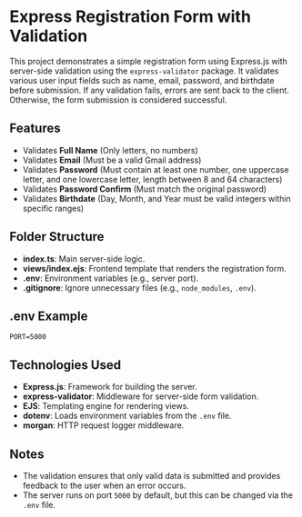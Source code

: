 # Express Registration Form with Validation

This project demonstrates a simple registration form using Express.js with server-side validation using the `express-validator` package. It validates various user input fields such as name, email, password, and birthdate before submission. If any validation fails, errors are sent back to the client. Otherwise, the form submission is considered successful.

## Features

- Validates **Full Name** (Only letters, no numbers)
- Validates **Email** (Must be a valid Gmail address)
- Validates **Password** (Must contain at least one number, one uppercase letter, and one lowercase letter, length between 8 and 64 characters)
- Validates **Password Confirm** (Must match the original password)
- Validates **Birthdate** (Day, Month, and Year must be valid integers within specific ranges)

## Folder Structure

- **index.ts**: Main server-side logic.
- **views/index.ejs**: Frontend template that renders the registration form.
- **.env**: Environment variables (e.g., server port).
- **.gitignore**: Ignore unnecessary files (e.g., `node_modules`, `.env`).

## .env Example

```env
PORT=5000
```

## Technologies Used

- **Express.js**: Framework for building the server.
- **express-validator**: Middleware for server-side form validation.
- **EJS**: Templating engine for rendering views.
- **dotenv**: Loads environment variables from the `.env` file.
- **morgan**: HTTP request logger middleware.

## Notes

- The validation ensures that only valid data is submitted and provides feedback to the user when an error occurs.
- The server runs on port `5000` by default, but this can be changed via the `.env` file.

